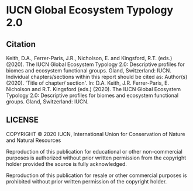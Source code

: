 # IUCN Global Ecosystem Typology 2.0

## Citation

Keith, D.A., Ferrer-Paris, J.R., Nicholson, E. and Kingsford, R.T. (eds.) (2020). The IUCN Global Ecosystem Typology 2.0: Descriptive profiles for biomes and ecosystem functional groups. Gland, Switzerland: IUCN.
Individual chapters/sections within this report should be cited as: Author(s) (2020). 'Title of chapter/ section'. In: D.A. Keith, J.R. Ferrer-Paris, E. Nicholson and R.T. Kingsford (eds.) (2020). The IUCN Global Ecosystem Typology 2.0: Descriptive profiles for biomes and ecosystem functional groups. Gland, Switzerland: IUCN.

## LICENSE

COPYRIGHT © 2020 IUCN, International Union for Conservation of Nature and Natural Resources

Reproduction of this publication for educational or other non-commercial purposes is authorized without prior written permission from the copyright holder provided the source is fully acknowledged.

Reproduction of this publication for resale or other commercial purposes is prohibited without prior written permission of the copyright holder.
